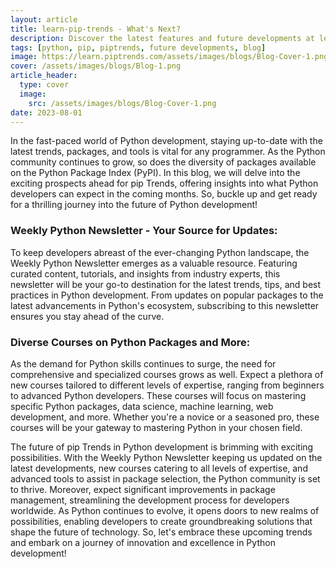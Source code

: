 ```yaml
---
layout: article
title: learn-pip-trends - What's Next?
description: Discover the latest features and future developments at learn-pip-trends.
tags: [python, pip, piptrends, future developments, blog]
image: https://learn.piptrends.com/assets/images/blogs/Blog-Cover-1.png
cover: /assets/images/blogs/Blog-1.png
article_header:
  type: cover
  image:
    src: /assets/images/blogs/Blog-Cover-1.png
date: 2023-08-01
---
```


In the fast-paced world of Python development, staying up-to-date with the latest trends, packages, and tools is vital for any programmer. As the Python community continues to grow, so does the diversity of packages available on the Python Package Index (PyPI). In this blog, we will delve into the exciting prospects ahead for pip Trends, offering insights into what Python developers can expect in the coming months. So, buckle up and get ready for a thrilling journey into the future of Python development!

### Weekly Python Newsletter - Your Source for Updates:
To keep developers abreast of the ever-changing Python landscape, the Weekly Python Newsletter emerges as a valuable resource. Featuring curated content, tutorials, and insights from industry experts, this newsletter will be your go-to destination for the latest trends, tips, and best practices in Python development. From updates on popular packages to the latest advancements in Python's ecosystem, subscribing to this newsletter ensures you stay ahead of the curve.

### Diverse Courses on Python Packages and More:
As the demand for Python skills continues to surge, the need for comprehensive and specialized courses grows as well. Expect a plethora of new courses tailored to different levels of expertise, ranging from beginners to advanced Python developers. These courses will focus on mastering specific Python packages, data science, machine learning, web development, and more. Whether you're a novice or a seasoned pro, these courses will be your gateway to mastering Python in your chosen field.

The future of pip Trends in Python development is brimming with exciting possibilities. With the Weekly Python Newsletter keeping us updated on the latest developments, new courses catering to all levels of expertise, and advanced tools to assist in package selection, the Python community is set to thrive. Moreover, expect significant improvements in package management, streamlining the development process for developers worldwide. As Python continues to evolve, it opens doors to new realms of possibilities, enabling developers to create groundbreaking solutions that shape the future of technology. So, let's embrace these upcoming trends and embark on a journey of innovation and excellence in Python development!